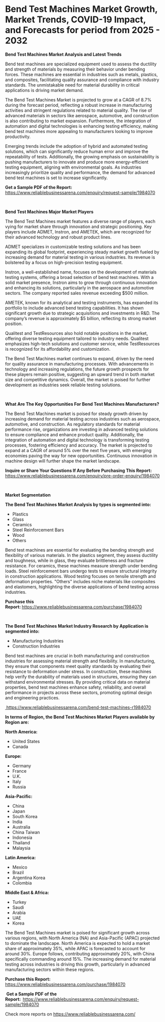 <p><h1>Bend Test Machines Market Growth, Market Trends, COVID-19 Impact, and Forecasts for period from 2025 - 2032</h1></p><p><strong>Bend Test Machines Market Analysis and Latest Trends</strong></p>
<p><p>Bend test machines are specialized equipment used to assess the ductility and strength of materials by measuring their behavior under bending forces. These machines are essential in industries such as metals, plastics, and composites, facilitating quality assurance and compliance with industry standards. The unmistakable need for material durability in critical applications is driving market demand.</p><p>The Bend Test Machines Market is projected to grow at a CAGR of 8.7% during the forecast period, reflecting a robust increase in manufacturing activities and stringent regulations related to material quality. The rise of advanced materials in sectors like aerospace, automotive, and construction is also contributing to market expansion. Furthermore, the integration of automation and digital technologies is enhancing testing efficiency, making bend test machines more appealing to manufacturers looking to improve productivity.</p><p>Emerging trends include the adoption of hybrid and automated testing solutions, which can significantly reduce human error and improve the repeatability of tests. Additionally, the growing emphasis on sustainability is pushing manufacturers to innovate and produce more energy-efficient testing equipment, aligning with environmental goals. As industries increasingly prioritize quality and performance, the demand for advanced bend test machines is set to increase significantly.</p></p>
<p><strong>Get a Sample PDF of the Report:&nbsp;</strong> <a href="https://www.reliablebusinessarena.com/enquiry/request-sample/1984070?utm_campaign=3214&utm_medium=2&utm_source=Github&utm_content=ia&utm_term=08042025&utm_id=bend-test-machines">https://www.reliablebusinessarena.com/enquiry/request-sample/1984070</a></p>
<p>&nbsp;</p>
<p><strong>Bend Test Machines Major Market Players</strong></p>
<p><p>The Bend Test Machines market features a diverse range of players, each vying for market share through innovation and strategic positioning. Key players include ADMET, Instron, and AMETEK, which are recognized for their advanced technology and robust product lines. </p><p>ADMET specializes in customizable testing solutions and has been expanding its global footprint, experiencing steady market growth fueled by increasing demand for material testing in various industries. Its revenue is bolstered by a focus on high-precision testing equipment.</p><p>Instron, a well-established name, focuses on the development of materials testing systems, offering a broad selection of bend test machines. With a solid market presence, Instron aims to grow through continuous innovation and enhancing its solutions, particularly in the aerospace and automotive sectors. The company reported sales revenue exceeding $500 million.</p><p>AMETEK, known for its analytical and testing instruments, has expanded its portfolio to include advanced bend testing capabilities. It has shown significant growth due to strategic acquisitions and investments in R&D. The company’s revenue is approximately $5 billion, reflecting its strong market position.</p><p>Qualitest and TestResources also hold notable positions in the market, offering diverse testing equipment tailored to industry needs. Qualitest emphasizes high-tech solutions and customer service, while TestResources is recognized for its affordability and customization.</p><p>The Bend Test Machines market continues to expand, driven by the need for quality assurance in manufacturing processes. With advancements in technology and increasing regulations, the future growth prospects for these players remain positive, suggesting an upward trend in both market size and competitive dynamics. Overall, the market is poised for further development as industries seek reliable testing solutions.</p></p>
<p>&nbsp;</p>
<p><strong>What Are The Key Opportunities For Bend Test Machines Manufacturers?</strong></p>
<p><p>The Bend Test Machines market is poised for steady growth driven by increasing demand for material testing across industries such as aerospace, automotive, and construction. As regulatory standards for material performance rise, organizations are investing in advanced testing solutions to ensure compliance and enhance product quality. Additionally, the integration of automation and digital technology is transforming testing processes, fostering efficiency and accuracy. The market is projected to expand at a CAGR of around 5% over the next five years, with emerging economies paving the way for new opportunities. Continuous innovation in machine design will further shape the market landscape.</p></p>
<p><strong>Inquire or Share Your Questions If Any Before Purchasing This Report:</strong> <a href="https://www.reliablebusinessarena.com/enquiry/pre-order-enquiry/1984070?utm_campaign=3214&utm_medium=2&utm_source=Github&utm_content=ia&utm_term=08042025&utm_id=bend-test-machines">https://www.reliablebusinessarena.com/enquiry/pre-order-enquiry/1984070</a></p>
<p>&nbsp;</p>
<p><strong>Market Segmentation</strong></p>
<p><strong>The Bend Test Machines Market Analysis by types is segmented into:</strong></p>
<p><ul><li>Plastics</li><li>Glass</li><li>Ceramics</li><li>Steel Reinforcement Bars</li><li>Wood</li><li>Others</li></ul></p>
<p><p>Bend test machines are essential for evaluating the bending strength and flexibility of various materials. In the plastics segment, they assess ductility and toughness, while in glass, they evaluate brittleness and fracture resistance. For ceramics, these machines measure strength under bending loads. Steel reinforcement bars undergo tests to ensure structural integrity in construction applications. Wood testing focuses on tensile strength and deformation properties. "Others" includes niche materials like composites and elastomers, highlighting the diverse applications of bend testing across industries.</p></p>
<p><strong>Purchase this Report:&nbsp;</strong><a href="https://www.reliablebusinessarena.com/purchase/1984070?utm_campaign=3214&utm_medium=2&utm_source=Github&utm_content=ia&utm_term=08042025&utm_id=bend-test-machines">https://www.reliablebusinessarena.com/purchase/1984070</a></p>
<p>&nbsp;</p>
<p><strong>The Bend Test Machines Market Industry Research by Application is segmented into:</strong></p>
<p><ul><li>Manufacturing Industries</li><li>Construction Industries</li></ul></p>
<p><p>Bend test machines are crucial in both manufacturing and construction industries for assessing material strength and flexibility. In manufacturing, they ensure that components meet quality standards by evaluating their resistance to deformation under stress. In construction, these machines help verify the durability of materials used in structures, ensuring they can withstand environmental stresses. By providing critical data on material properties, bend test machines enhance safety, reliability, and overall performance in projects across these sectors, promoting optimal design and engineering practices.</p></p>
<p><a href="https://www.reliablebusinessarena.com/bend-test-machines-r1984070?utm_campaign=3214&utm_medium=2&utm_source=Github&utm_content=ia&utm_term=08042025&utm_id=bend-test-machines">&nbsp;https://www.reliablebusinessarena.com/bend-test-machines-r1984070</a></p>
<p><strong>In terms of Region, the Bend Test Machines Market Players available by Region are:</strong></p>
<p>
    <p> <strong> North America: </strong>
        <ul>
            <li>United States</li>
            <li>Canada</li>
        </ul>
        </p> 
    <p> <strong> Europe: </strong>
        <ul>
            <li>Germany</li>
            <li>France</li>
            <li>U.K.</li>
            <li>Italy</li>
            <li>Russia</li>
        </ul>
        </p> 
    <p> <strong> Asia-Pacific: </strong>
        <ul>
            <li>China</li>
            <li>Japan</li>
            <li>South Korea</li>
            <li>India</li>
            <li>Australia</li>
            <li>China Taiwan</li>
            <li>Indonesia</li>
            <li>Thailand</li>
            <li>Malaysia</li>
        </ul>
        </p> 
    <p> <strong> Latin America: </strong>
        <ul>
            <li>Mexico</li>
            <li>Brazil</li>
            <li>Argentina Korea</li>
            <li>Colombia</li>
        </ul>
        </p> 
    <p> <strong> Middle East & Africa: </strong>
        <ul>
            <li>Turkey</li>
            <li>Saudi</li>
            <li>Arabia</li>
            <li>UAE</li>
            <li>Korea</li>
        </ul>
    </p>
    </p>
<p><p>The Bend Test Machines market is poised for significant growth across various regions, with North America (NA) and Asia-Pacific (APAC) projected to dominate the landscape. North America is expected to hold a market share of approximately 35%, while APAC is forecasted to account for around 30%. Europe follows, contributing approximately 20%, with China specifically commanding around 15%. The increasing demand for material testing across industries is driving this growth, particularly in advanced manufacturing sectors within these regions.</p></p>
<p><strong>Purchase this Report: </strong><a href="https://www.reliablebusinessarena.com/purchase/1984070?utm_campaign=3214&utm_medium=2&utm_source=Github&utm_content=ia&utm_term=08042025&utm_id=bend-test-machines">https://www.reliablebusinessarena.com/purchase/1984070</a></p>
<p>&nbsp;<strong>Get a Sample PDF of the Report:&nbsp;&nbsp;</strong><a href="https://www.reliablebusinessarena.com/enquiry/request-sample/1984070?utm_campaign=3214&utm_medium=2&utm_source=Github&utm_content=ia&utm_term=08042025&utm_id=bend-test-machines">https://www.reliablebusinessarena.com/enquiry/request-sample/1984070</a></p>
<p><strong></strong></p>
<p>Check more reports on <a href="https://www.reliablebusinessarena.com/?utm_campaign=3214&utm_medium=2&utm_source=Github&utm_content=ia&utm_term=08042025&utm_id=bend-test-machines">https://www.reliablebusinessarena.com/</a></p>